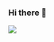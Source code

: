 ### Hi there 👋
<img src="https://img.shields.io/badge/Android-3DDC84?style=flat-square&logo=Android&logoColor=white"/>
<!--
**GyuTaeKim0729/GyuTaeKim0729** is a ✨ _special_ ✨ repository because its `README.md` (this file) appears on your GitHub profile.

Here are some ideas to get you started:

- 🔭 I’m currently working on ...
- 🌱 I’m currently learning ...
- 👯 I’m looking to collaborate on ...
- 🤔 I’m looking for help with ...
- 💬 Ask me about ...
- 📫 How to reach me: ...
- 😄 Pronouns: ...
- ⚡ Fun fact: ...
-->
